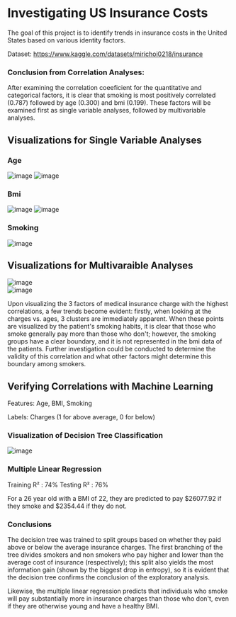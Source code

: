 # Investigating US Insurance Costs

The goal of this project is to identify trends in insurance costs in the United States based on various identity factors.

Dataset: https://www.kaggle.com/datasets/mirichoi0218/insurance

### Conclusion from Correlation Analyses:

After examining the correlation coeeficient for the quantitative and categorical factors, it is clear that smoking is most positively correlated (0.787) followed by age (0.300) and bmi (0.199). These factors will be examined first as single variable analyses, followed by multivariable analyses.

## Visualizations for Single Variable Analyses
### Age
![image](https://user-images.githubusercontent.com/28024140/221909980-0b983235-d695-407b-99ac-a3fb20c173bd.png)
![image](https://user-images.githubusercontent.com/28024140/221910001-d04f7a1e-e1c0-4bd6-8c56-b77a6f6c30d4.png)

### Bmi
![image](https://user-images.githubusercontent.com/28024140/221910159-023d0db9-55c0-4a47-b175-ef34e488349d.png)
![image](https://user-images.githubusercontent.com/28024140/221910167-d9aa3748-bd63-4f75-85d1-64b636546636.png)

### Smoking
![image](https://user-images.githubusercontent.com/28024140/221910211-0c8ee666-0753-4e15-a921-ac044fc73bf4.png)

## Visualizations for Multivaraible Analyses
![image](https://user-images.githubusercontent.com/28024140/221910362-109750c0-dbbf-42f3-a85e-e4216d443372.png)
<br>
![image](https://user-images.githubusercontent.com/28024140/222746487-0dcf6434-0ec6-42ff-9042-74fe86099e27.png)

Upon visualizing the 3 factors of medical insurance charge with the highest correlations, a few trends become evident: firstly, when looking at the charges vs. ages, 3 clusters are immediately apparent. When these points are visualized by the patient's smoking habits, it is clear that those who smoke generally pay more than those who don't; however, the smoking groups have a clear boundary, and it is not represented in the bmi data of the patients. Further investigation could be conducted to determine the validity of this correlation and what other factors might determine this boundary among smokers.

## Verifying Correlations with Machine Learning

Features: Age, BMI, Smoking

Labels: Charges (1 for above average, 0 for below)

### Visualization of Decision Tree Classification

![image](https://user-images.githubusercontent.com/28024140/221910664-890e484c-1fd8-4afe-ab03-713e80f0804d.png)

### Multiple Linear Regression

Training R² : 74%
Testing R² : 76%

For a 26 year old with a BMI of 22, they are predicted to pay $26077.92 if they smoke and $2354.44 if they do not.

### Conclusions

The decision tree was trained to split groups based on whether they paid above or below the average insurance charges. The first branching of the tree divides smokers and non smokers who pay higher and lower than the average cost of insurance (respectively); this split also yields the most information gain (shown by the biggest drop in entropy), so it is evident that the decision tree confirms the conclusion of the exploratory analysis.

Likewise, the multiple linear regression predicts that individuals who smoke will pay substantially more in insurance charges than those who don't, even if they are otherwise young and have a healthy BMI. 
